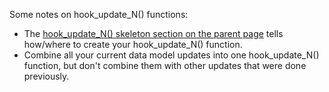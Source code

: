 Some notes on hook\_update\_N() functions:

* The [hook\_update\_N() skeleton section on the parent page](https://www.drupal.org/node/2535316#update-hook) tells how/where to create your hook\_update\_N() function.
* Combine all your current data model updates into one hook\_update\_N() function, but don't combine them with other updates that were done previously.